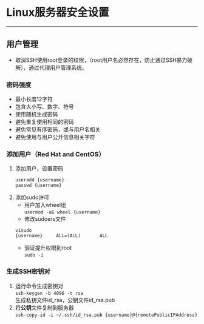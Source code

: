 # Linux服务器安全设置
***
## 用户管理
* 取消SSH使用root登录的权限，（root用户名必然存在，防止通过SSH暴力破解），通过代理用户管理系统。
### 密码强度
* 最小长度12字符
* 包含大小写、数字、符号
* 使用随机生成密码
* 避免重复使用相同的密码
* 避免常见有序密码，或与用户名相关
* 避免使用与用户公开信息相关字符

### 添加用户（Red Hat and CentOS）
1.  添加用户，设置密码
    ```
    useradd {username}
    passwd {username} 
    ```
2. 添加sudo许可
    * 用户加入wheel组  
    ```usermod -aG wheel {username}```
    * 修改sudoers文件  
    ```
    visudo
    {username}     ALL=(ALL)       ALL
    ```
    * 验证提升权限到root  
    ```sudo -i```

### 生成SSH密钥对
1. 运行命令生成密钥对  
```ssh-keygen -b 4096 -t rsa```  
  生成私钥文件id_rsa，公钥文件id_rsa.pub
2. 将**公钥**文件复制到服务器  
  ```ssh-copy-id -i ~/.ssh/id_rsa.pub {username}@{remotePublicIPAddress}```  
  
